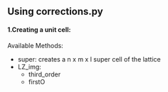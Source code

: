 ## Using corrections.py
#### 1.Creating a unit cell:

Available Methods:
* super: creates a n x m x l super cell of the lattice
* LZ_img:
	* third_order
	* firstO
